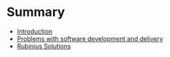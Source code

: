 # Summary

* [Introduction](README.md)
* [Problems with software development and delivery](problems.md)
* [Rubinius Solutions](solutions.md)
